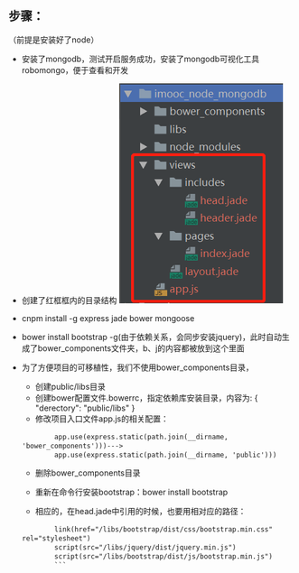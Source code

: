 ## 步骤：
（前提是安装好了node）
- 安装了mongodb，测试开启服务成功，安装了mongodb可视化工具robomongo，便于查看和开发

- 创建了红框框内的目录结构
![](./md_images/dir_structor.png)

- cnpm install -g express jade bower mongoose

- bower install bootstrap -g(由于依赖关系，会同步安装jquery)，此时自动生成了bower_components文件夹，b、j的内容都被放到这个里面

- 为了方便项目的可移植性，我们不使用bower_components目录，
	- 创建public/libs目录
	- 创建bower配置文件.bowerrc，指定依赖库安装目录，内容为:
			{
			  "derectory": "public/libs"
			}
	- 修改项目入口文件app.js的相关配置：
	```
			app.use(express.static(path.join(__dirname, 'bower_components')))--->
			app.use(express.static(path.join(__dirname, 'public')))
	```
	- 删除bower_components目录
	- 重新在命令行安装bootstrap：bower install bootstrap

	- 相应的，在head.jade中引用的时候，也要用相对应的路径：
	```
			link(href="/libs/bootstrap/dist/css/bootstrap.min.css" rel="stylesheet")
			script(src="/libs/jquery/dist/jquery.min.js")
			script(src="/libs/bootstrap/dist/js/bootstrap.min.js")
			```
